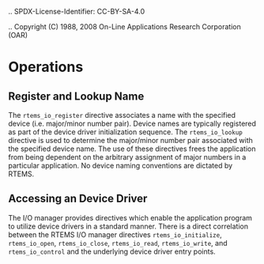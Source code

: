 .. SPDX-License-Identifier: CC-BY-SA-4.0

.. Copyright (C) 1988, 2008 On-Line Applications Research Corporation (OAR)

Operations
==========

Register and Lookup Name
------------------------

The ``rtems_io_register`` directive associates a name with the specified device
(i.e. major/minor number pair).  Device names are typically registered as part
of the device driver initialization sequence.  The ``rtems_io_lookup``
directive is used to determine the major/minor number pair associated with the
specified device name.  The use of these directives frees the application from
being dependent on the arbitrary assignment of major numbers in a particular
application.  No device naming conventions are dictated by RTEMS.

Accessing an Device Driver
--------------------------

The I/O manager provides directives which enable the application program to
utilize device drivers in a standard manner.  There is a direct correlation
between the RTEMS I/O manager directives ``rtems_io_initialize``,
``rtems_io_open``, ``rtems_io_close``, ``rtems_io_read``, ``rtems_io_write``,
and ``rtems_io_control`` and the underlying device driver entry points.
